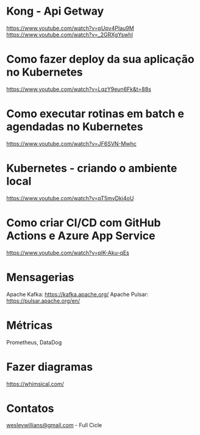# Kong - Api Getway
https://www.youtube.com/watch?v=pUpv4PIau9M
https://www.youtube.com/watch?v=_2GRXgYswhI

# Como fazer deploy da sua aplicação no Kubernetes
https://www.youtube.com/watch?v=LqzY9eun6Fk&t=88s

# Como executar rotinas em batch e agendadas no Kubernetes
https://www.youtube.com/watch?v=JF6SVN-Mwhc

# Kubernetes - criando o ambiente local
https://www.youtube.com/watch?v=pT5myDki4oU

# Como criar CI/CD com GitHub Actions e Azure App Service
https://www.youtube.com/watch?v=plK-Aku-qEs


# Mensagerias
Apache Kafka: https://kafka.apache.org/
Apache Pulsar: https://pulsar.apache.org/en/

# Métricas 
Prometheus, DataDog

# Fazer diagramas
https://whimsical.com/

# Contatos
wesleywillians@gmail.com - Full Cicle